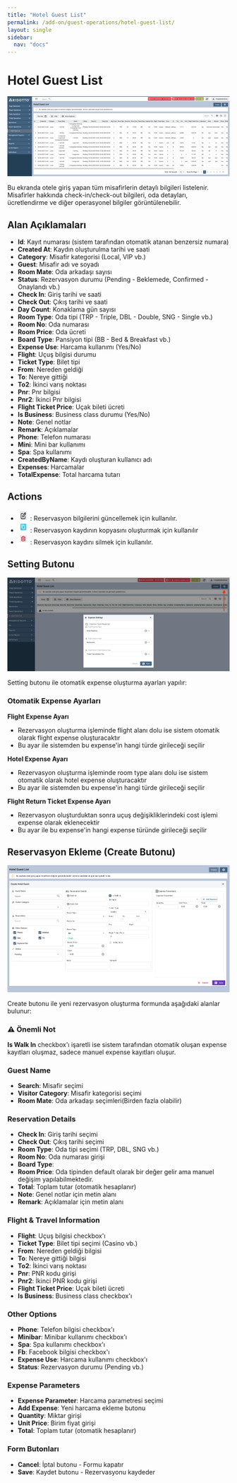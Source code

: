 ```yaml
---
title: "Hotel Guest List"
permalink: /add-on/guest-operations/hotel-guest-list/
layout: single
sidebar:
  nav: "docs"
---
```


# Hotel Guest List
<a href="img.png" data-lightbox="hotel-guest-list" data-title="Hotel Guest List Ana Ekranı">
  <img src="img.png" alt="Hotel Guest List" style="cursor: pointer;">
</a>

Bu ekranda otele giriş yapan tüm misafirlerin detaylı bilgileri listelenir. Misafirler hakkında check-in/check-out bilgileri, oda detayları, ücretlendirme ve diğer operasyonel bilgiler görüntülenebilir.

## Alan Açıklamaları

- **Id**: Kayıt numarası (sistem tarafından otomatik atanan benzersiz numara)
- **Created At**: Kaydın oluşturulma tarihi ve saati
- **Category**: Misafir kategorisi (Local, VIP vb.)
- **Guest**: Misafir adı ve soyadı
- **Room Mate**: Oda arkadaşı sayısı
- **Status**: Rezervasyon durumu (Pending - Beklemede, Confirmed - Onaylandı vb.)
- **Check In**: Giriş tarihi ve saati
- **Check Out**: Çıkış tarihi ve saati
- **Day Count**: Konaklama gün sayısı
- **Room Type**: Oda tipi (TRP - Triple, DBL - Double, SNG - Single vb.)
- **Room No**: Oda numarası
- **Room Price**: Oda ücreti
- **Board Type**: Pansiyon tipi (BB - Bed & Breakfast vb.)
- **Expense Use**: Harcama kullanımı (Yes/No)
- **Flight**: Uçuş bilgisi durumu
- **Ticket Type**: Bilet tipi
- **From**: Nereden geldiği
- **To**: Nereye gittiği
- **To2**: İkinci varış noktası
- **Pnr**: Pnr bilgisi
- **Pnr2**: İkinci Pnr bilgisi
- **Flight Ticket Price**: Uçak bileti ücreti
- **Is Business**: Business class durumu (Yes/No)
- **Note**: Genel notlar
- **Remark**: Açıklamalar
- **Phone**: Telefon numarası
- **Mini**: Mini bar kullanımı
- **Spa**: Spa kullanımı
- **CreatedByName**: Kaydı oluşturan kullanıcı adı
- **Expenses**: Harcamalar
- **TotalExpense**: Total harcama tutarı

## Actions

- <a href="img_1.png" data-lightbox="hotel-guest-list" data-title="Güncelleme Butonu"><img src="img_1.png" alt="Güncelleme" style="cursor: pointer; width: 24px; height: 24px;"></a> : Reservasyon bilgilerini güncellemek için kullanılır.
- <a href="img_3.png" data-lightbox="hotel-guest-list" data-title="Kopyalama Butonu"><img src="img_3.png" alt="Kopyalama" style="cursor: pointer; width: 24px; height: 24px;"></a> : Reservasyon kaydının kopyasını oluşturmak için kullanılır
- <a href="img_4.png" data-lightbox="hotel-guest-list" data-title="Silme Butonu"><img src="img_4.png" alt="Silme" style="cursor: pointer; width: 24px; height: 24px;"></a> : Reservasyon kaydını silmek için kullanılır.

## Setting Butonu
<a href="img_5.png" data-lightbox="hotel-guest-list" data-title="Setting Butonu">
  <img src="img_5.png" alt="Setting Butonu" style="cursor: pointer;">
</a>

Setting butonu ile otomatik expense oluşturma ayarları yapılır:

### Otomatik Expense Ayarları

**Flight Expense Ayarı**
- Rezervasyon oluşturma işleminde flight alanı dolu ise sistem otomatik olarak flight expense oluşturacaktır
- Bu ayar ile sistemden bu expense'in hangi türde girileceği seçilir

**Hotel Expense Ayarı**
- Rezervasyon oluşturma işleminde room type alanı dolu ise sistem otomatik olarak hotel expense oluşturacaktır
- Bu ayar ile sistemden bu expense'in hangi türde girileceği seçilir

**Flight Return Ticket Expense Ayarı**
- Rezervasyon oluşturduktan sonra uçuş değişikliklerindeki cost işlemi expense olarak eklenecektir
- Bu ayar ile bu expense'in hangi expense türünde girileceği seçilir

## Reservasyon Ekleme (Create Butonu)
<a href="img_6.png" data-lightbox="hotel-guest-list" data-title="Reservasyon Ekleme Formu">
  <img src="img_6.png" alt="Reservasyon Ekleme Formu" style="cursor: pointer;">
</a>

Create butonu ile yeni rezervasyon oluşturma formunda aşağıdaki alanlar bulunur:

### ⚠️ Önemli Not
**Is Walk In** checkbox'ı işaretli ise sistem tarafından otomatik oluşan expense kayıtları oluşmaz, sadece manuel expense kayıtları oluşur.

### Guest Name
- **Search**: Misafir seçimi
- **Visitor Category**: Misafir kategorisi seçimi 
- **Room Mate**: Oda arkadaşı seçimleri(Birden fazla olabilir)

### Reservation Details
- **Check In**: Giriş tarihi seçimi 
- **Check Out**: Çıkış tarihi seçimi 
- **Room Type**: Oda tipi seçimi (TRP, DBL, SNG vb.)
- **Room No**: Oda numarası girişi
- **Board Type**: 
- **Room Price**: Oda tipinden default olarak bir değer gelir ama manuel değişim yapılabilmektedir.
- **Total**: Toplam tutar (otomatik hesaplanır)
- **Note**: Genel notlar için metin alanı
- **Remark**: Açıklamalar için metin alanı

### Flight & Travel Information
- **Flight**: Uçuş bilgisi checkbox'ı
- **Ticket Type**: Bilet tipi seçimi (Casino vb.)
- **From**: Nereden geldiği bilgisi
- **To**: Nereye gittiği bilgisi
- **To2**: İkinci varış noktası
- **Pnr**: PNR kodu girişi
- **Pnr2**: İkinci PNR kodu girişi
- **Flight Ticket Price**: Uçak bileti ücreti
- **Is Business**: Business class checkbox'ı

### Other Options
- **Phone**: Telefon bilgisi checkbox'ı
- **Minibar**: Minibar kullanımı checkbox'ı
- **Spa**: Spa kullanımı checkbox'ı
- **Fb**: Facebook bilgisi checkbox'ı
- **Expense Use**: Harcama kullanımı checkbox'ı
- **Status**: Rezervasyon durumu (Pending vb.)

### Expense Parameters
- **Expense Parameter**: Harcama parametresi seçimi
- **Add Expense**: Yeni harcama ekleme butonu
- **Quantity**: Miktar girişi
- **Unit Price**: Birim fiyat girişi
- **Total**: Toplam tutar (otomatik hesaplanır)

### Form Butonları
- **Cancel**: İptal butonu - Formu kapatır
- **Save**: Kaydet butonu - Rezervasyonu kaydeder




